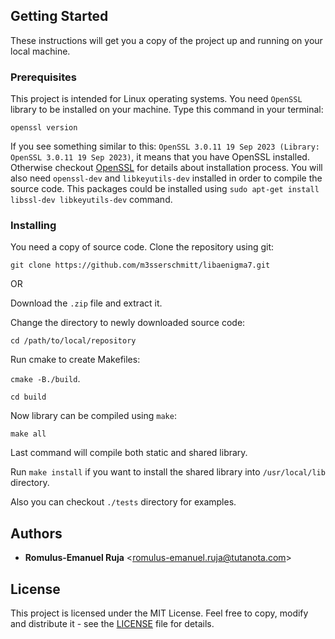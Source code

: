 ## Getting Started

These instructions will get you a copy of the project up and running on your local machine.

### Prerequisites

This project is intended for Linux operating systems.
You need `OpenSSL` library to be installed on your machine. Type this command in your terminal:

`openssl version`

If you see something similar to this: `OpenSSL 3.0.11 19 Sep 2023 (Library: OpenSSL 3.0.11 19 Sep 2023)`, it means that you have OpenSSL installed. Otherwise checkout [OpenSSL](https://www.openssl.org/) for details about installation process. You will also need `openssl-dev` and `libkeyutils-dev` installed in order to compile the source code. This packages could be installed using `sudo apt-get install libssl-dev libkeyutils-dev` command.

### Installing

You need a copy of source code. Clone the repository using git:

`git clone https://github.com/m3sserschmitt/libaenigma7.git` 

OR

Download the `.zip` file and extract it.

Change the directory to newly downloaded source code:

`cd /path/to/local/repository`

Run cmake to create Makefiles:

`cmake -B./build`.

`cd build`

Now library can be compiled using `make`:

`make all`

Last command will compile both static and shared library.

Run `make install` if you want to install the shared library into `/usr/local/lib` directory.

Also you can checkout `./tests` directory for examples.

## Authors

* **Romulus-Emanuel Ruja** <<romulus-emanuel.ruja@tutanota.com>>

## License

This project is licensed under the MIT License. Feel free to copy, modify and distribute it - see the [LICENSE](LICENSE) file for details.